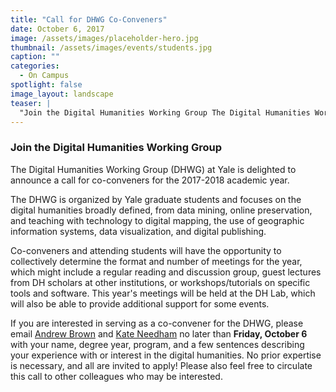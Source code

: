```yaml
---
title: "Call for DHWG Co-Conveners"
date: October 6, 2017
image: /assets/images/placeholder-hero.jpg
thumbnail: /assets/images/events/students.jpg
caption: ""
categories: 
  - On Campus
spotlight: false 
image_layout: landscape
teaser: |
  "Join the Digital Humanities Working Group The Digital Humanities Working Group (DHWG) at Yale is delighted to announce a call for co-conveners for the 2017-2018 academic year. The DHWG is organized..."
---
```


### Join the Digital Humanities Working Group
   
The Digital Humanities Working Group (DHWG) at Yale is delighted to announce a call for co-conveners for the 2017-2018 academic year.
   
The DHWG is organized by Yale graduate students and focuses on the digital humanities broadly defined, from data mining, online preservation, and teaching with technology to digital mapping, the use of geographic information systems, data visualization, and digital publishing.
   
Co-conveners and attending students will have the opportunity to collectively determine the format and number of meetings for the year, which might include a regular reading and discussion group, guest lectures from DH scholars at other institutions, or workshops/tutorials on specific tools and software. This year's meetings will be held at the DH Lab, which will also be able to provide additional support for some events.
  
If you are interested in serving as a co-convener for the DHWG, please email [Andrew Brown](mailto:andrew.s.brown@yale.edu?subject=DHWG) and [Kate Needham](mailto:kate.needham@yale.edu?subject=DHWG) no later than **Friday, October 6** with your name, degree year, program, and a few sentences describing your experience with or interest in the digital humanities. No prior expertise is necessary, and all are invited to apply! Please also feel free to circulate this call to other colleagues who may be interested.